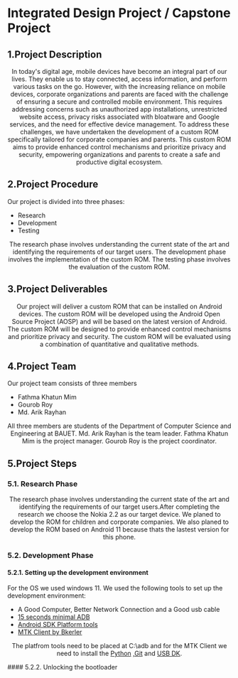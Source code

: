 # Integrated Design Project / Capstone Project

## 1.Project Description
<p><center>In today's digital age, mobile devices have become an integral part of our lives. They enable us to stay connected, access information, and perform various tasks on the go. However, with the increasing reliance on mobile devices, corporate organizations and parents are faced with the challenge of ensuring a secure and controlled mobile environment. This requires addressing concerns such as unauthorized app installations, unrestricted website access, privacy risks associated with bloatware and Google services, and the need for effective device management. To address these challenges, we have undertaken the development of a custom ROM specifically tailored for corporate companies and parents. This custom ROM aims to provide enhanced control mechanisms and prioritize privacy and security, empowering organizations and parents to create a safe and productive digital ecosystem.</center></p>

## 2.Project Procedure
Our project is divided into three phases: 
- Research
- Development 
- Testing
<p><center>
The research phase involves understanding the current state of the art and identifying the requirements of our target users. The development phase involves the implementation of the custom ROM. The testing phase involves the evaluation of the custom ROM.</p></center>


## 3.Project Deliverables
<p><center>Our project will deliver a custom ROM that can be installed on Android devices. The custom ROM will be developed using the Android Open Source Project (AOSP) and will be based on the latest version of Android. The custom ROM will be designed to provide enhanced control mechanisms and prioritize privacy and security. The custom ROM will be evaluated using a combination of quantitative and qualitative methods.</center></p>

## 4.Project Team
Our project team consists of three members 
- Fathma Khatun Mim
- Gourob Roy
- Md. Arik Rayhan
<p><center>
All three members are students of the Department of Computer Science and Engineering at BAUET. Md. Arik Rayhan is the team leader. Fathma Khatun Mim is the project manager. Gourob Roy is the project coordinator.
</center></p>

## 5.Project Steps
### 5.1. Research Phase
<p><center>The research phase involves understanding the current state of the art and identifying the requirements of our target users.After completing the research we choose the Nokia 2.2 as our target device. We planed to develop the ROM for children and corporate companies. We also planed to develop the ROM based on Android 11 because thats the lastest version for this phone.</center></p>

### 5.2. Development Phase
#### 5.2.1. Setting up the development environment
For the OS we used windows 11. We used the following tools to set up the development environment:
- A Good Computer, Better Network Connection and a Good usb cable
- <a href="https://xdaforums.com/t/official-tool-windows-adb-fastboot-and-drivers-15-seconds-adb-installer-v1-4-3.2588979/">15 seconds minimal ADB</a>
- <a href="https://developer.android.com/studio/releases/platform-tools">Android SDK Platform tools</a> 
- <a href="https://github.com/bkerler/mtkclient">MTK Client by Bkerler</a>
<p><center>
The platfrom tools need to be placed at C:\adb and for the MTK Client we need to install the <a href="https://www.python.org/downloads/">Python</a> ,<a href="https://git-scm.com/downloads">Git</a> and <a href="https://github.com/daynix/UsbDk/releases/">USB DK</a>. 
</p></center>
#### 5.2.2. Unlocking the bootloader
